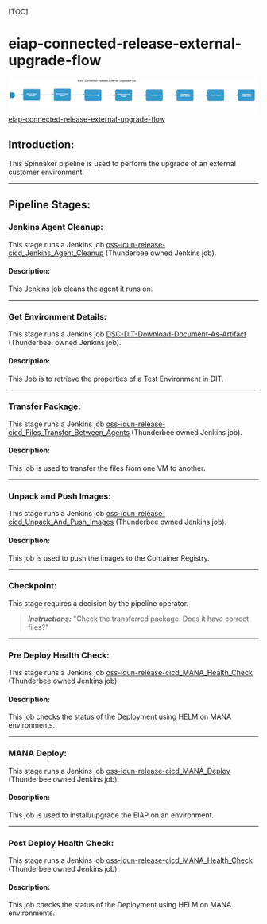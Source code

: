 [TOC]

# eiap-connected-release-external-upgrade-flow

![eiap-connected-release-external-upgrade-flow](../diagrams/eiap_connected_release_external_upgrade_flow.png)
[eiap-connected-release-external-upgrade-flow](https://spinnaker.rnd.gic.ericsson.se/#/applications/eiap-release-e2e-cicd/executions/configure/0b592fb3-2d61-436c-b2df-f615787138c3)
## Introduction:
This Spinnaker pipeline is used to perform the upgrade of an external customer environment.
 * * *

## Pipeline Stages:

### Jenkins Agent Cleanup:
This stage runs a Jenkins job [oss-idun-release-cicd_Jenkins_Agent_Cleanup](https://fem5s11-eiffel052.eiffel.gic.ericsson.se:8443/jenkins/job/oss-idun-release-cicd_Jenkins_Agent_Cleanup) (Thunderbee owned Jenkins job).

#### Description:
This Jenkins job cleans the agent it runs on.

 * * *
### Get Environment Details:
This stage runs a Jenkins job [DSC-DIT-Download-Document-As-Artifact](https://fem5s11-eiffel216.eiffel.gic.ericsson.se:8443/jenkins/job/DSC-DIT-Download-Document-As-Artifact) (Thunderbee! owned Jenkins job).

#### Description:
 This Job is to retrieve the properties of a Test Environment in DIT.

 * * *
### Transfer Package:
This stage runs a Jenkins job [oss-idun-release-cicd_Files_Transfer_Between_Agents](https://fem5s11-eiffel052.eiffel.gic.ericsson.se:8443/jenkins/job/oss-idun-release-cicd_Files_Transfer_Between_Agents) (Thunderbee owned Jenkins job).

#### Description:
This job is used to transfer the files from one VM to another.

 * * *
### Unpack and Push Images:
This stage runs a Jenkins job [oss-idun-release-cicd_Unpack_And_Push_Images](https://fem5s11-eiffel052.eiffel.gic.ericsson.se:8443/jenkins/job/oss-idun-release-cicd_Unpack_And_Push_Images) (Thunderbee owned Jenkins job).

#### Description:
This job is used to push the images to the Container Registry.

 * * *
### Checkpoint:
This stage requires a decision by the pipeline operator.

> **_Instructions:_** "Check the transferred package. Does it have correct files?"
 * * *
### Pre Deploy Health Check:
This stage runs a Jenkins job [oss-idun-release-cicd_MANA_Health_Check](https://fem5s11-eiffel052.eiffel.gic.ericsson.se:8443/jenkins/job/oss-idun-release-cicd_MANA_Health_Check) (Thunderbee owned Jenkins job).

#### Description:
This job checks the status of the Deployment using HELM on MANA environments.

 * * *
### MANA Deploy:
This stage runs a Jenkins job [oss-idun-release-cicd_MANA_Deploy](https://fem5s11-eiffel052.eiffel.gic.ericsson.se:8443/jenkins/job/oss-idun-release-cicd_MANA_Deploy) (Thunderbee owned Jenkins job).

#### Description:
This job is used to install/upgrade the EIAP on an environment.

 * * *
### Post Deploy Health Check:
This stage runs a Jenkins job [oss-idun-release-cicd_MANA_Health_Check](https://fem5s11-eiffel052.eiffel.gic.ericsson.se:8443/jenkins/job/oss-idun-release-cicd_MANA_Health_Check) (Thunderbee owned Jenkins job).

#### Description:
This job checks the status of the Deployment using HELM on MANA environments.
